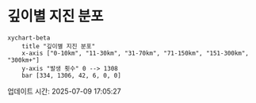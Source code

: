 # 깊이별 지진 분포

```mermaid
xychart-beta
    title "깊이별 지진 분포"
    x-axis ["0-10km", "11-30km", "31-70km", "71-150km", "151-300km", "300km+"]
    y-axis "발생 횟수" 0 --> 1308
    bar [334, 1306, 42, 6, 0, 0]
```

업데이트 시간: 2025-07-09 17:05:27
